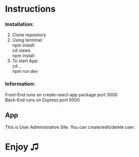 # Instructions
### Installation:
1. Clone repository <br />
2. Using terminal: <br />
npm install<br/>
cd views <br />
npm install<br />
3. To start App: <br />
cd .. <br />
npm run dev

### Information:
Front-End runs on create-react-app package port 3000<br />
Back-End runs on Express port 5000

## App
This is User Administrative Site. You can create/edit/delete user. 

# Enjoy &#9835;
